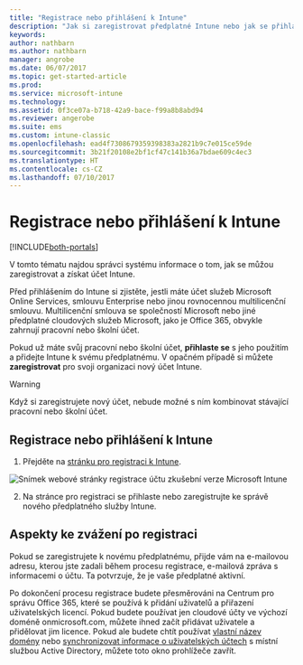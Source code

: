 ```yaml
---
title: "Registrace nebo přihlášení k Intune"
description: "Jak si zaregistrovat předplatné Intune nebo jak se přihlásit, abyste mohli své předplatné začít využívat"
keywords: 
author: nathbarn
ms.author: nathbarn
manager: angrobe
ms.date: 06/07/2017
ms.topic: get-started-article
ms.prod: 
ms.service: microsoft-intune
ms.technology: 
ms.assetid: 0f3ce07a-b718-42a9-bace-f99a8b8abd94
ms.reviewer: angerobe
ms.suite: ems
ms.custom: intune-classic
ms.openlocfilehash: ead4f7308679359398383a2821b9c7e015ce59de
ms.sourcegitcommit: 3b21f20108e2bf1cf47c141b36a7bdae609c4ec3
ms.translationtype: HT
ms.contentlocale: cs-CZ
ms.lasthandoff: 07/10/2017
---
```

# <a name="sign-up-or-sign-in-to-intune"></a>Registrace nebo přihlášení k Intune

[!INCLUDE[both-portals](./includes/note-for-both-portals.md)]

V tomto tématu najdou správci systému informace o tom, jak se můžou zaregistrovat a získat účet Intune.

Před přihlášením do Intune si zjistěte, jestli máte účet služeb Microsoft Online Services, smlouvu Enterprise nebo jinou rovnocennou multilicenční smlouvu. Multilicenční smlouva se společností Microsoft nebo jiné předplatné cloudových služeb Microsoft, jako je Office 365, obvykle zahrnují pracovní nebo školní účet.

Pokud už máte svůj pracovní nebo školní účet, **přihlaste se** s jeho použitím a přidejte Intune k svému předplatnému. V opačném případě si můžete **zaregistrovat** pro svoji organizaci nový účet Intune.

>[!WARNING]
>Když si zaregistrujete nový účet, nebude možné s ním kombinovat stávající pracovní nebo školní účet.

## <a name="how-to-sign-up-or-sign-in-to-intune"></a>Registrace nebo přihlášení k Intune

1.  Přejděte na [stránku pro registraci k Intune](https://portal.office.com/Signup/Signup.aspx?OfferId=40BE278A-DFD1-470a-9EF7-9F2596EA7FF9&dl=INTUNE_A&ali=1#0%20).

  ![Snímek webové stránky registrace účtu zkušební verze Microsoft Intune](./media/account-sign-up-site.png)

2.  Na stránce pro registraci se přihlaste nebo zaregistrujte ke správě nového předplatného služby Intune.

## <a name="post-sign-up-considerations"></a>Aspekty ke zvážení po registraci
Pokud se zaregistrujete k novému předplatnému, přijde vám na e-mailovou adresu, kterou jste zadali během procesu registrace, e-mailová zpráva s informacemi o účtu. Ta potvrzuje, že je vaše předplatné aktivní.

Po dokončení procesu registrace budete přesměrováni na Centrum pro správu Office 365, které se používá k přidání uživatelů a přiřazení uživatelských licencí. Pokud budete používat jen cloudové účty ve výchozí doméně onmicrosoft.com, můžete ihned začít přidávat uživatele a přidělovat jim licence. Pokud ale budete chtít používat [vlastní název domény](custom-domain-name-configure.md) nebo [synchronizovat informace o uživatelských účtech](users-add.md#sync-active-directory-and-add-users-to-intune) s místní službou Active Directory, můžete toto okno prohlížeče zavřít.
